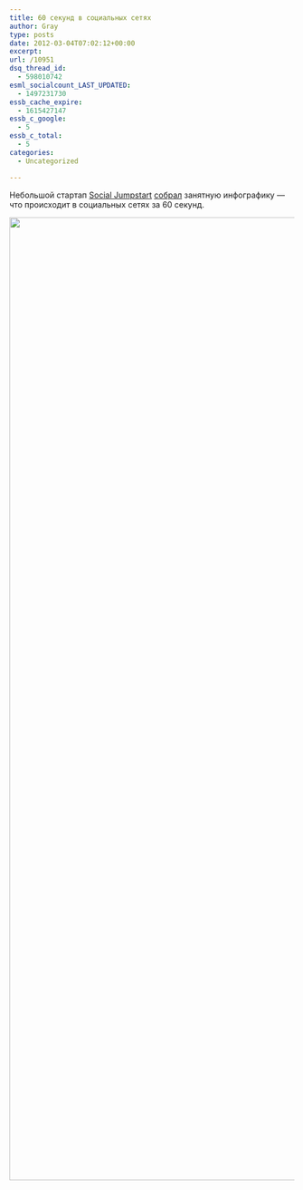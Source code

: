 ```yaml
---
title: 60 секунд в социальных сетях
author: Gray
type: posts
date: 2012-03-04T07:02:12+00:00
excerpt:
url: /10951
dsq_thread_id:
  - 598010742
esml_socialcount_LAST_UPDATED:
  - 1497231730
essb_cache_expire:
  - 1615427147
essb_c_google:
  - 5
essb_c_total:
  - 5
categories:
  - Uncategorized

---
```








Небольшой стартап [Social Jumpstart][1] [собрал][2] занятную инфографику — что происходит в социальных сетях за 60 секунд.

<img src="https://i2.wp.com/searchenginesblog.s3.amazonaws.com/60secs.jpg?resize=612%2C1700" width="612" height="1700" data-recalc-dims="1" />

 [1]: http://www.socialjumpstart.com/
 [2]: http://www.socialjumpstart.com/2012/02/60-in-social-media/